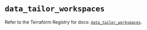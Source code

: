 # `data_tailor_workspaces`

Refer to the Terraform Registry for docs: [`data_tailor_workspaces`](https://registry.terraform.io/providers/tailor-platform/tailor/0.0.9/docs/data-sources/workspaces).
